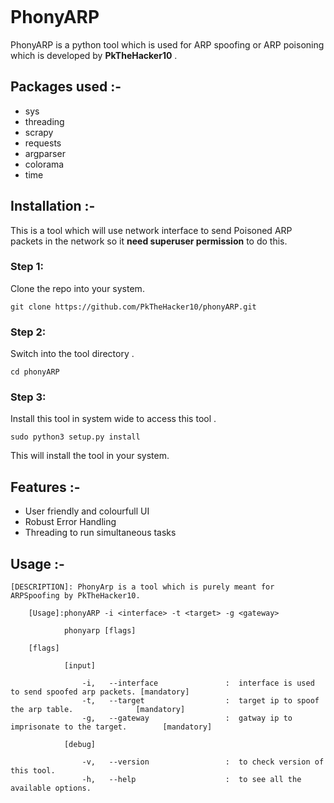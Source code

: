 <img src=""></img>

# PhonyARP 

PhonyARP is a python tool which is used for ARP spoofing or ARP poisoning which is developed by **PkTheHacker10** .  

## Packages used :-

- sys
- threading
- scrapy
- requests
- argparser
- colorama
- time

## Installation :-

This is a tool which will use network interface to send Poisoned ARP packets in the network so it **need superuser permission** to do this.

### Step 1:
Clone the repo into your system. 

    git clone https://github.com/PkTheHacker10/phonyARP.git

### Step 2:
Switch into the tool directory . 

    cd phonyARP

### Step 3:
Install this tool in system wide to access this tool .

    sudo python3 setup.py install 

This will install the tool in your system.

## Features :-

- User friendly and colourfull UI
- Robust Error Handling
- Threading to run simultaneous tasks


## Usage :-

```
[DESCRIPTION]: PhonyArp is a tool which is purely meant for ARPSpoofing by PkTheHacker10.

    [Usage]:phonyARP -i <interface> -t <target> -g <gateway>

            phonyarp [flags]

    [flags]
                
            [input]
            
                -i,   --interface               :  interface is used to send spoofed arp packets. [mandatory]  
                -t,   --target                  :  target ip to spoof the arp table.              [mandatory]
                -g,   --gateway                 :  gatway ip to imprisonate to the target.        [mandatory]
                    
            [debug]
                   
                -v,   --version                 :  to check version of this tool. 
                -h,   --help                    :  to see all the available options.
```


